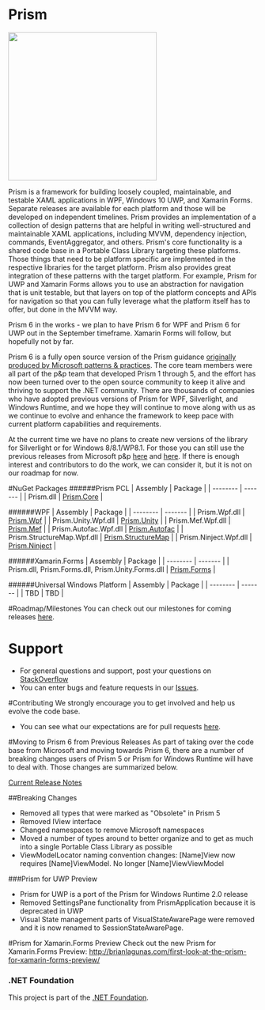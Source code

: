 # Prism
<img src="https://ci.appveyor.com/api/projects/status/pn4fcaghmlwueu52?svg=true" width="300"/>

Prism is a framework for building loosely coupled, maintainable, and testable XAML applications in WPF, Windows 10 UWP, and Xamarin Forms. Separate releases are available for each platform and those will be developed on independent timelines. Prism provides an implementation of a collection of design patterns that are helpful in writing well-structured and maintainable XAML applications, including MVVM, dependency injection, commands, EventAggregator, and others. Prism's core functionality is a shared code base in a Portable Class Library targeting these platforms. Those things that need to be platform specific are implemented in the respective libraries for the target platform. Prism also provides great integration of these patterns with the target platform. For example, Prism for UWP and Xamarin Forms allows you to use an abstraction for navigation that is unit testable, but that layers on top of the platform concepts and APIs for navigation so that you can fully leverage what the platform itself has to offer, but done in the MVVM way.

Prism 6 in the works - we plan to have Prism 6 for WPF and Prism 6 for UWP out in the September timeframe. Xamarin Forms will follow, but hopefully not by far.

Prism 6 is a fully open source version of the Prism guidance [originally produced by Microsoft patterns & practices](http://blogs.msdn.com/b/dotnet/archive/2015/03/19/prism-grows-up.aspx). The core team members were all part of the p&p team that developed Prism 1 through 5, and the effort has now been turned over to the open source community to keep it alive and thriving to support the .NET community. There are thousands of companies who have adopted previous versions of Prism for WPF, Silverlight, and Windows Runtime, and we hope they will continue to move along with us as we continue to evolve and enhance the framework to keep pace with current platform capabilities and requirements.

At the current time we have no plans to create new versions of the library for Silverlight or for Windows 8/8.1/WP8.1. For those you can still use the previous releases from Microsoft p&p [here](https://msdn.microsoft.com/en-us/library/Gg430869%28v=PandP.40%29.aspx) and [here](http://prismwindowsruntime.codeplex.com/). If there is enough interest and contributors to do the work, we can consider it, but it is not on our roadmap for now.

#NuGet Packages
######Prism PCL
| Assembly | Package |
| -------- | ------- |
| Prism.dll | [Prism.Core](https://www.nuget.org/packages/Prism.Core/) |

######WPF
| Assembly | Package |
| -------- | ------- |
| Prism.Wpf.dll | [Prism.Wpf](https://www.nuget.org/packages/Prism.Wpf/) |
| Prism.Unity.Wpf.dll | [Prism.Unity](https://www.nuget.org/packages/Prism.Unity/) |
| Prism.Mef.Wpf.dll | [Prism.Mef](https://www.nuget.org/packages/Prism.Mef/) |
| Prism.Autofac.Wpf.dll | [Prism.Autofac](https://www.nuget.org/packages/Prism.Autofac/) |
| Prism.StructureMap.Wpf.dll | [Prism.StructureMap](https://www.nuget.org/packages/Prism.StructureMap/) |
| Prism.Ninject.Wpf.dll | [Prism.Ninject](https://www.nuget.org/packages/Prism.Ninject/) |

######Xamarin.Forms
| Assembly | Package |
| -------- | ------- |
| Prism.dll, Prism.Forms.dll, Prism.Unity.Forms.dll | [Prism.Forms](https://www.nuget.org/packages/Prism.Forms/) |

######Universal Windows Platform
| Assembly | Package |
| -------- | ------- |
| TBD | TBD |

#Roadmap/Milestones
You can check out our milestones for coming releases [here](https://github.com/PrismLibrary/Prism/milestones).

# Support
- For general questions and support, post your questions on [StackOverflow](http://stackoverflow.com/questions/tagged/prism)
- You can enter bugs and feature requests in our [Issues](https://github.com/PrismLibrary/Prism/issues).

#Contributing
We strongly encourage you to get involved and help us evolve the code base. 
- You can see what our expectations are for pull requests [here](https://github.com/PrismLibrary/Prism/blob/master/CONTRIBUTE.md).

#Moving to Prism 6 from Previous Releases
As part of taking over the code base from Microsoft and moving towards Prism 6, there are a number of breaking changes users of Prism 5 or Prism for Windows Runtime will have to deal with. Those changes are summarized below.

[Current Release Notes](https://github.com/PrismLibrary/Prism/wiki/Release-Notes---6.1.0)

##Breaking Changes
- Removed all types that were marked as "Obsolete" in Prism 5
- Removed IView interface
- Changed namespaces to remove Microsoft namespaces
- Moved a number of types around to better organize and to get as much into a single Portable Class Library as possible
- ViewModelLocator naming convention changes: [Name]View now requires [Name]ViewModel.  No longer [Name]ViewViewModel

###Prism for UWP Preview
- Prism for UWP is a port of the Prism for Windows Runtime 2.0 release
- Removed SettingsPane functionality from PrismApplication because it is deprecated in UWP
- Visual State management parts of VisualStateAwarePage were removed and it is now renamed to SessionStateAwarePage. 

#Prism for Xamarin.Forms Preview
Check out the new Prism for Xamarin.Forms Preview: http://brianlagunas.com/first-look-at-the-prism-for-xamarin-forms-preview/

### .NET Foundation

This project is part of the [.NET Foundation](http://www.dotnetfoundation.org/projects).

